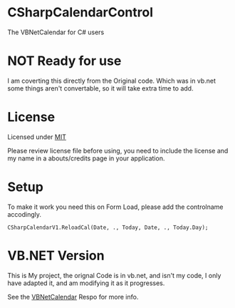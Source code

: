 # CSharpCalendarControl
The VBNetCalendar for C# users

# NOT Ready for use

I am coverting this directly from the Original code. Which was in vb.net some things aren't convertable, so it will take extra time to add. 

# License 

Licensed under [MIT](https://github.com/jdc20181/CSharpCalendar/blob/master/LICENSE)

Please review license file before using, you need to include the license and my name in a abouts/credits page in your application. 


# Setup

To make it work you need this on Form Load, please add the controlname accodingly.

`CSharpCalendarV1.ReloadCal(Date, ., Today, Date, ., Today.Day);`



# VB.NET Version 

This is My project, the orignal Code is in vb.net, and isn't my code, I only have adapted it, and am modifying it as it progresses. 

See the [VBNetCalendar](https://github.com/jdc20181/VBNetCalendar) Respo for more info.

